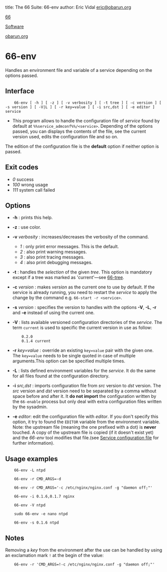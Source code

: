 title: The 66 Suite: 66-env
author: Eric Vidal <eric@obarun.org>

[66](index.html)

[Software](https://web.obarun.org/software)

[obarun.org](https://web.obarun.org)

# 66-env

Handles an environment file and variable of a service depending on the options passed.

## Interface

```
    66-env [ -h ] [ -z ] [ -v verbosity ] [ -t tree ] [ -c version ] [ -s version ] [ -V|L ] [ -r key=value ] [ -i src,dst ] [ -e editor ] service
```

- This program allows to handle the configuration file of *service* found by default at `%%service_admconf%%/<service>`. Depending of the options passed, you can displays the contents of the file, see the current version used, edits the configuration file and so on.

The edition of the configuration file is the **default** option if neither option is passed.

## Exit codes

- *0* success
- *100* wrong usage
- *111* system call failed

## Options

- **-h** : prints this help.

- **-z** : use color.

- **-v** *verbosity* : increases/decreases the verbosity of the command.
    * *1* : only print error messages. This is the default.
    * *2* : also print warning messages.
    * *3* : also print tracing messages.
    * *4* : also print debugging messages.

- **-t** : handles the *selection* of the given *tree*. This option is mandatory except if a tree was marked as 'current'—see [66-tree](66-tree.html).

- **-c** *version* : makes *version* as the current one to use by default. If the service is already running, you need to restart the *service* to apply the change by the command e.g. `66-start -r <service>`.

- **-s** *version* : specifies the version to handles with the options **-V**, **-L**, **-r** and **-e** instead of using the current one.

- **-V** : lists available versioned configuration directories of the *service*. The term `current` is used to specific the current version in use as follow:

    ````
        0.2.0
        0.1.4 current
    ````
- **-r** *key=value* : override an existing `key=value` pair with the given one. The `key=value` needs to be single quoted in case of multiple arguments.This option can be specified multiple times.

- **-L** : lists defined environment variables for the *service*. It do the same for all files found at the configuration directory.

- **-i** *src,dst* : imports configuration file from *src* version to *dst* version. The *src* version and *dst* version need to be separated by a comma without space before and after it. It **do not import** the configuration written by the `66-enable` process but only deal with extra configuration files written by the sysadmin.

- **-e** *editor*: edit the configuration file with *editor*. If you don't specify this option, it try to found the `EDITOR` variable from the environment variable. Note: the upstream file (meaning the one prefixed with a dot) is **never** touched. A copy of the upstream file is copied (if it doesn't exist yet) and the *66-env* tool modifies that file.(see [Service configuration file](service-configuration-file.html) for further information).

## Usage examples

```
    66-env -L ntpd

    66-env -r CMD_ARGS=-d

    66-env -r CMD_ARGS='-c /etc/nginx/nginx.conf -g "daemon off;"'

    66-env -i 0.1.6,0.1.7 nginx

    66-env -V ntpd

    sudo 66-env -e nano ntpd

    66-env -s 0.1.6 ntpd
```

## Notes

Removing a *key* from the environment after the use can be handled by using an exclamation mark `!` at the begin of the value:

```
    66-env -r 'CMD_ARGS=!-c /etc/nginx/nginx.conf -g "daemon off;"'
```
